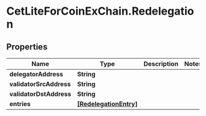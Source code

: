 # CetLiteForCoinExChain.Redelegation

## Properties
Name | Type | Description | Notes
------------ | ------------- | ------------- | -------------
**delegatorAddress** | **String** |  | 
**validatorSrcAddress** | **String** |  | 
**validatorDstAddress** | **String** |  | 
**entries** | [**[RedelegationEntry]**](RedelegationEntry.md) |  | 
